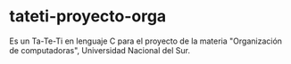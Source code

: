 # tateti-proyecto-orga
 Es un Ta-Te-Ti en lenguaje C para el proyecto de la materia "Organización de computadoras", Universidad Nacional del Sur.
